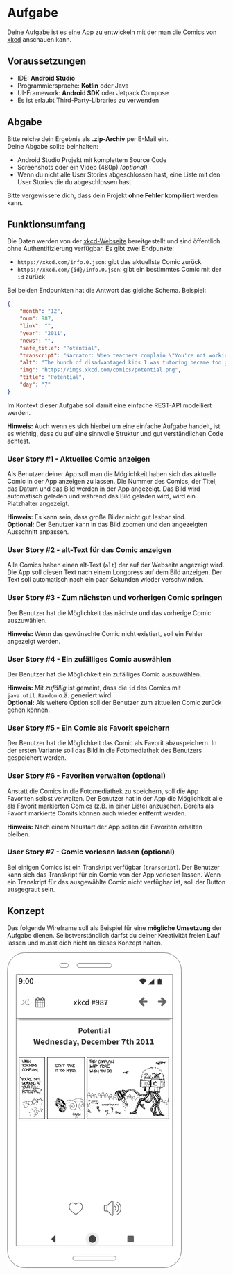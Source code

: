# Aufgabe

Deine Aufgabe ist es eine App zu entwickeln mit der man die Comics von [xkcd](https://xkcd.com) anschauen kann.

## Voraussetzungen

* IDE: **Android Studio**
* Programmiersprache: **Kotlin** oder Java
* UI-Framework: **Android SDK** oder Jetpack Compose
* Es ist erlaubt Third-Party-Libraries zu verwenden


## Abgabe

Bitte reiche dein Ergebnis als **.zip-Archiv** per E-Mail ein.  
Deine Abgabe sollte beinhalten:

* Android Studio Projekt mit komplettem Source Code
* Screenshots oder ein Video (480p) *(optional)*
* Wenn du nicht alle User Stories abgeschlossen hast, eine Liste mit den User Stories die du abgeschlossen hast

Bitte vergewissere dich, dass dein Projekt **ohne Fehler kompiliert** werden kann.

## Funktionsumfang

Die Daten werden von der [xkcd-Webseite](https://xkcd.com) bereitgestellt und sind öffentlich ohne Authentifizierung verfügbar. Es gibt zwei Endpunkte:

* `https://xkcd.com/info.0.json`: gibt das aktuellste Comic zurück
* `https://xkcd.com/{id}/info.0.json`: gibt ein bestimmtes Comic mit der `id` zurück

Bei beiden Endpunkten hat die Antwort das gleiche Schema. Beispiel:

```json
{
    "month": "12",
    "num": 987,
    "link": "",
    "year": "2011",
    "news": "",
    "safe_title": "Potential",
    "transcript": "Narrator: When teachers complain \"You're not working at your full potential!\" \n[[Explosion in background]]\n\nNarrator: Don't take it too hard.\n[[car casually spirals through the air while a crash is heard in the background]]\n\nNarrator: They complain *way* more when you do.\n[[A mechanized, 6-tentacled robot rampages around, picking up cars and creating a small warzone before the student inside while the lamentations of people and the building of military forces are in the background]]\n\n{{Title text: The bunch of disadvantaged kids I was tutoring became too good at writing, and their essays were forcing me to confront painful existential questions, so I started trying to turn them on to drugs and crime instead.}}",
    "alt": "The bunch of disadvantaged kids I was tutoring became too good at writing, and their essays were forcing me to confront painful existential questions, so I started trying to turn them on to drugs and crime instead.",
    "img": "https://imgs.xkcd.com/comics/potential.png",
    "title": "Potential",
    "day": "7"
}
```

Im Kontext dieser Aufgabe soll damit eine einfache REST-API modelliert werden.

**Hinweis:** Auch wenn es sich hierbei um eine einfache Aufgabe handelt, ist es wichtig, dass du auf eine sinnvolle Struktur und gut verständlichen Code achtest.

### User Story #1 - Aktuelles Comic anzeigen

Als Benutzer deiner App soll man die Möglichkeit haben sich das aktuelle Comic in der App anzeigen zu lassen. Die Nummer des Comics, der Titel, das Datum und das Bild werden in der App angezeigt. Das Bild wird automatisch geladen und während das Bild geladen wird, wird ein Platzhalter angezeigt.

**Hinweis:** Es kann sein, dass große Bilder nicht gut lesbar sind.  
**Optional:** Der Benutzer kann in das Bild zoomen und den angezeigten Ausschnitt anpassen.

### User Story #2 - alt-Text für das Comic anzeigen

Alle Comics haben einen alt-Text (`alt`) der auf der Webseite angezeigt wird. Die App soll diesen Text nach einem Longpress auf dem Bild anzeigen. Der Text soll automatisch nach ein paar Sekunden wieder verschwinden.

### User Story #3 - Zum nächsten und vorherigen Comic springen

Der Benutzer hat die Möglichkeit das nächste und das vorherige Comic auszuwählen.

**Hinweis:** Wenn das gewünschte Comic nicht existiert, soll ein Fehler angezeigt werden.

### User Story #4 - Ein zufälliges Comic auswählen

Der Benutzer hat die Möglichkeit ein zufälliges Comic auszuwählen.

**Hinweis:** Mit *zufällig* ist gemeint, dass die `id` des Comics mit `java.util.Random` o.ä. generiert wird.  
**Optional:** Als weitere Option soll der Benutzer zum aktuellen Comic zurück gehen können.

### User Story #5 - Ein Comic als Favorit speichern

Der Benutzer hat die Möglichkeit das Comic als Favorit abzuspeichern. In der ersten Variante soll das Bild in die Fotomediathek des Benutzers gespeichert werden.

### User Story #6 - Favoriten verwalten (optional)

Anstatt die Comics in die Fotomediathek zu speichern, soll die App Favoriten selbst verwalten. Der Benutzer hat in der App die Möglichkeit alle als Favorit markierten Comics (z.B. in einer Liste) anzusehen. Bereits als Favorit markierte Comits können auch wieder entfernt werden.

**Hinweis:** Nach einem Neustart der App sollen die Favoriten erhalten bleiben.

### User Story #7 - Comic vorlesen lassen (optional)

Bei einigen Comics ist ein Transkript verfügbar (`transcript`). Der Benutzer kann sich das Transkript für ein Comic von der App vorlesen lassen. Wenn ein Transkript für das ausgewählte Comic nicht verfügbar ist, soll der Button ausgegraut sein.

## Konzept

Das folgende Wireframe soll als Beispiel für eine **mögliche Umsetzung** der Aufgabe dienen. Selbstverständlich darfst du deiner Kreativität freien Lauf lassen und musst dich nicht an dieses Konzept halten.

![](Concept.png)
